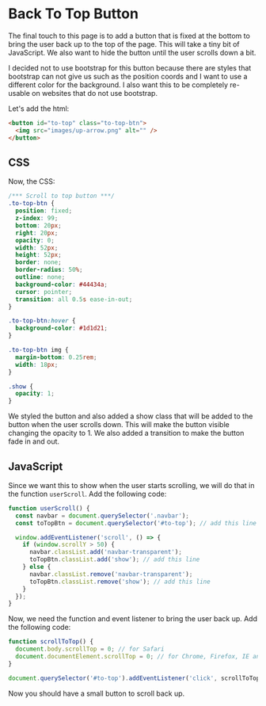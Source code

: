 # Back To Top Button

The final touch to this page is to add a button that is fixed at the bottom to bring the user back up to the top of the page. This will take a tiny bit of JavaScript. We also want to hide the button until the user scrolls down a bit.

I decided not to use bootstrap for this button because there are styles that bootstrap can not give us such as the position coords and I want to use a different color for the background. I also want this to be completely re-usable on websites that do not use bootstrap.

Let's add the html:

```html
<button id="to-top" class="to-top-btn">
  <img src="images/up-arrow.png" alt="" />
</button>
```

## CSS

Now, the CSS:

```css
/*** Scroll to top button ***/
.to-top-btn {
  position: fixed;
  z-index: 99;
  bottom: 20px;
  right: 20px;
  opacity: 0;
  width: 52px;
  height: 52px;
  border: none;
  border-radius: 50%;
  outline: none;
  background-color: #44434a;
  cursor: pointer;
  transition: all 0.5s ease-in-out;
}

.to-top-btn:hover {
  background-color: #1d1d21;
}

.to-top-btn img {
  margin-bottom: 0.25rem;
  width: 18px;
}

.show {
  opacity: 1;
}
```

We styled the button and also added a show class that will be added to the button when the user scrolls down. This will make the button visible changing the opacity to 1. We also added a transition to make the button fade in and out.

## JavaScript

Since we want this to show when the user starts scrolling, we will do that in the function `userScroll`. Add the following code:

```js
function userScroll() {
  const navbar = document.querySelector('.navbar');
  const toTopBtn = document.querySelector('#to-top'); // add this line

  window.addEventListener('scroll', () => {
    if (window.scrollY > 50) {
      navbar.classList.add('navbar-transparent');
      toTopBtn.classList.add('show'); // add this line
    } else {
      navbar.classList.remove('navbar-transparent');
      toTopBtn.classList.remove('show'); // add this line
    }
  });
}
```

Now, we need the function and event listener to bring the user back up. Add the following code:

```js
function scrollToTop() {
  document.body.scrollTop = 0; // for Safari
  document.documentElement.scrollTop = 0; // for Chrome, Firefox, IE and Opera
}

document.querySelector('#to-top').addEventListener('click', scrollToTop);
```

Now you should have a small button to scroll back up.

